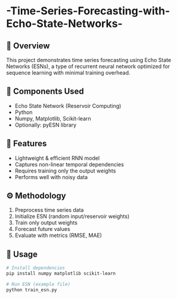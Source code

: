 # -Time-Series-Forecasting-with-Echo-State-Networks-


## 📌 Overview
This project demonstrates time series forecasting using Echo State Networks (ESNs), a type of recurrent neural network optimized for sequence learning with minimal training overhead.

## 🧩 Components Used
- Echo State Network (Reservoir Computing)
- Python
- Numpy, Matplotlib, Scikit-learn
- Optionally: pyESN library

## 🌟 Features
- Lightweight & efficient RNN model
- Captures non-linear temporal dependencies
- Requires training only the output weights
- Performs well with noisy data

## ⚙️ Methodology
1. Preprocess time series data
2. Initialize ESN (random input/reservoir weights)
3. Train only output weights
4. Forecast future values
5. Evaluate with metrics (RMSE, MAE)

## 🔧 Usage
```bash
# Install dependencies
pip install numpy matplotlib scikit-learn

# Run ESN (example file)
python train_esn.py
